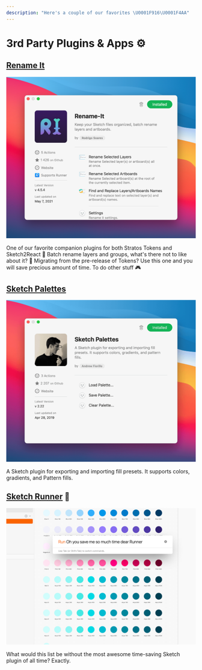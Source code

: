 ```yaml
---
description: "Here's a couple of our favorites \U0001F916\U0001F4AA"
---
```


# 3rd Party Plugins & Apps ⚙️

## [Rename It](https://renameit.design/sketch/)

![](../.gitbook/assets/renameit-plugin.png)

One of our favorite companion plugins for both Stratos Tokens and Sketch2React 🙌 Batch rename layers and groups, what's there not to like about it? 🧡 Migrating from the pre-release of Tokens? Use this one and you will save precious amount of time. To do other stuff 🎮

## [Sketch Palettes](https://github.com/andrewfiorillo/sketch-palettes)

![](../.gitbook/assets/sketch-palette.png)

A Sketch plugin for exporting and importing fill presets. It supports colors, gradients, and Pattern fills.

## [Sketch Runner](https://sketchrunner.com) 🧡

![](../.gitbook/assets/sketchrunner.png)

What would this list be without the most awesome time-saving Sketch plugin of all time? Exactly.



